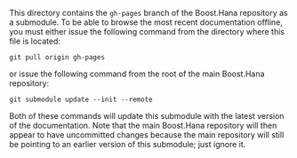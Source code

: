 This directory contains the `gh-pages` branch of the Boost.Hana repository
as a submodule. To be able to browse the most recent documentation offline,
you must either issue the following command from the directory where this
file is located:

```shell
git pull origin gh-pages
```

or issue the following command from the root of the main Boost.Hana repository:

```shell
git submodule update --init --remote
```

Both of these commands will update this submodule with the latest version
of the documentation. Note that the main Boost.Hana repository will then
appear to have uncommitted changes because the main repository will still
be pointing to an earlier version of this submodule; just ignore it.
